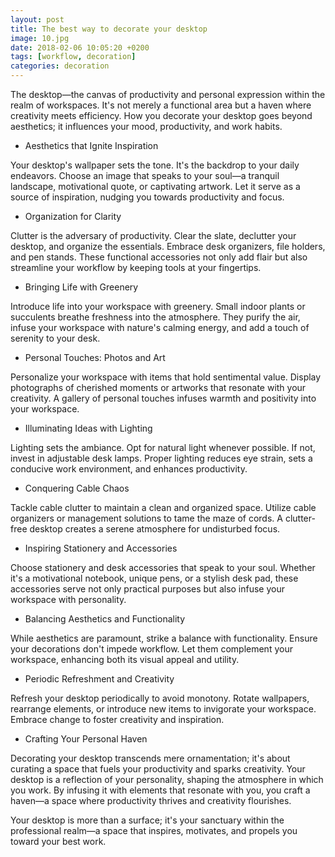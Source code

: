 ```yaml
---
layout: post
title: The best way to decorate your desktop
image: 10.jpg
date: 2018-02-06 10:05:20 +0200
tags: [workflow, decoration]
categories: decoration
---
```

The desktop—the canvas of productivity and personal expression within the realm of workspaces. It's not merely a functional area but a haven where creativity meets efficiency. How you decorate your desktop goes beyond aesthetics; it influences your mood, productivity, and work habits.

* Aesthetics that Ignite Inspiration

Your desktop's wallpaper sets the tone. It's the backdrop to your daily endeavors. Choose an image that speaks to your soul—a tranquil landscape, motivational quote, or captivating artwork. Let it serve as a source of inspiration, nudging you towards productivity and focus.

* Organization for Clarity

Clutter is the adversary of productivity. Clear the slate, declutter your desktop, and organize the essentials. Embrace desk organizers, file holders, and pen stands. These functional accessories not only add flair but also streamline your workflow by keeping tools at your fingertips.

* Bringing Life with Greenery

Introduce life into your workspace with greenery. Small indoor plants or succulents breathe freshness into the atmosphere. They purify the air, infuse your workspace with nature's calming energy, and add a touch of serenity to your desk.

* Personal Touches: Photos and Art

Personalize your workspace with items that hold sentimental value. Display photographs of cherished moments or artworks that resonate with your creativity. A gallery of personal touches infuses warmth and positivity into your workspace.

* Illuminating Ideas with Lighting

Lighting sets the ambiance. Opt for natural light whenever possible. If not, invest in adjustable desk lamps. Proper lighting reduces eye strain, sets a conducive work environment, and enhances productivity.

* Conquering Cable Chaos

Tackle cable clutter to maintain a clean and organized space. Utilize cable organizers or management solutions to tame the maze of cords. A clutter-free desktop creates a serene atmosphere for undisturbed focus.

* Inspiring Stationery and Accessories

Choose stationery and desk accessories that speak to your soul. Whether it's a motivational notebook, unique pens, or a stylish desk pad, these accessories serve not only practical purposes but also infuse your workspace with personality.

* Balancing Aesthetics and Functionality

While aesthetics are paramount, strike a balance with functionality. Ensure your decorations don't impede workflow. Let them complement your workspace, enhancing both its visual appeal and utility.

* Periodic Refreshment and Creativity

Refresh your desktop periodically to avoid monotony. Rotate wallpapers, rearrange elements, or introduce new items to invigorate your workspace. Embrace change to foster creativity and inspiration.

* Crafting Your Personal Haven

Decorating your desktop transcends mere ornamentation; it's about curating a space that fuels your productivity and sparks creativity. Your desktop is a reflection of your personality, shaping the atmosphere in which you work. By infusing it with elements that resonate with you, you craft a haven—a space where productivity thrives and creativity flourishes.

Your desktop is more than a surface; it's your sanctuary within the professional realm—a space that inspires, motivates, and propels you toward your best work.
